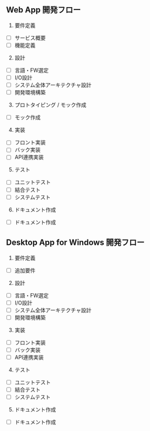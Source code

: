 ## Web App 開発フロー
1. 要件定義
- [ ] サービス概要
- [ ] 機能定義
2. 設計
- [ ] 言語・FW選定
- [ ] I/O設計
- [ ] システム全体アーキテクチャ設計
- [ ] 開発環境構築
3. プロトタイピング / モック作成
- [ ] モック作成
4. 実装
- [ ] フロント実装
- [ ] バック実装
- [ ] API連携実装
5. テスト
- [ ] ユニットテスト
- [ ] 結合テスト
- [ ] システムテスト
6. ドキュメント作成
- [ ] ドキュメント作成

## Desktop App for Windows 開発フロー
1. 要件定義
- [ ] 追加要件
2. 設計
- [ ] 言語・FW選定
- [ ] I/O設計
- [ ] システム全体アーキテクチャ設計
- [ ] 開発環境構築
3. 実装
- [ ] フロント実装
- [ ] バック実装
- [ ] API連携実装
4. テスト
- [ ] ユニットテスト
- [ ] 結合テスト
- [ ] システムテスト
5. ドキュメント作成
- [ ] ドキュメント作成